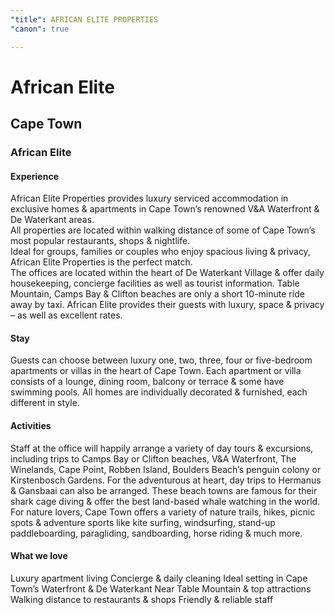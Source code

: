 ```yaml
---
"title": AFRICAN ELITE PROPERTIES
"canon": true

---
```


# African Elite
## Cape Town
### African Elite

#### Experience
African Elite Properties provides luxury serviced accommodation in exclusive homes &amp; apartments in Cape Town’s renowned V&amp;A Waterfront &amp; De Waterkant areas.  
All properties are located within walking distance of some of Cape Town’s most popular restaurants, shops &amp; nightlife.  
Ideal for groups, families or couples who enjoy spacious living &amp; privacy, African Elite Properties is the perfect match.  
The offices are located within the heart of De Waterkant Village &amp; offer daily housekeeping, concierge facilities as well as tourist information.
Table Mountain, Camps Bay &amp; Clifton beaches are only a short 10-minute ride away by taxi.  African Elite provides their guests with luxury, space &amp; privacy – as well as excellent rates.

#### Stay
Guests can choose between luxury one, two, three, four or five-bedroom apartments or villas in the heart of Cape Town.  Each apartment or villa consists of a lounge, dining room, balcony or terrace &amp; some have swimming pools.
All homes are individually decorated &amp; furnished, each different in style.

#### Activities
Staff at the office will happily arrange a variety of day tours &amp; excursions, including trips to Camps Bay or Clifton beaches, V&amp;A Waterfront, The Winelands, Cape Point, Robben Island, Boulders Beach’s penguin colony or Kirstenbosch Gardens.
For the adventurous at heart, day trips to Hermanus &amp; Gansbaai can also be arranged.  These beach towns are famous for their shark cage diving &amp; offer the best land-based whale watching in the world.
For nature lovers, Cape Town offers a variety of nature trails, hikes, picnic spots &amp; adventure sports like kite surfing, windsurfing, stand-up paddleboarding, paragliding, sandboarding, horse riding &amp; much more.


#### What we love
Luxury apartment living
Concierge &amp; daily cleaning
Ideal setting in Cape Town’s Waterfront &amp; De Waterkant
Near Table Mountain &amp; top attractions
Walking distance to restaurants &amp; shops
Friendly &amp; reliable staff